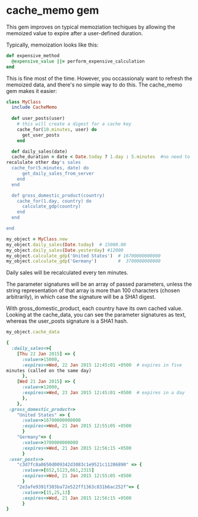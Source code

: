 # cache_memo gem

This gem improves on typical memoziation techiques by allowing the
memoized value to expire after a user-defined duration.

Typically, memoization looks like this:

```ruby
def expensive_method
  @expensive_value ||= perform_expensive_calculation
end
```

This is fine most of the time.  However, you occassionaly want to
refresh the memoized data, and there's no simple way to do this.  The
cache_memo gem makes it easier:

```ruby
class MyClass
  include CacheMemo
 
  def user_posts(user)
    # this will create a digest for a cache key
    cache_for(10.minutes, user) do
      get_user_posts
    end

  def daily_sales(date)
  cache_duration = date < Date.today ? 1.day : 5.minutes  #no need to
recalulate other day's sales
  cache_for(5.minutes, date) do
      get_daily_sales_from_server
    end
  end

  def gross_domestic_product(country)
    cache_for(1.day, country) do
      calculate_gdp(country)
    end
  end

end

```


```ruby
my_object = MyClass.new
my_object.daily_sales(Date.today)  # 15000.00
my_object.daily_sales(Date.yesterday) #12000
my_object.calculate_gdp('United States')  # 16700000000000
my_object.calculate_gdp('Germany')        #  3700000000000

```
Daily sales will be recalculated every ten minutes.

The parameter signatures will be an array of passed parameters, unless
the string representation of that array is more than 100 characters
(chosen arbitrarily), in which case the signature will be a SHA1 digest.

With gross_domestic_product, each country have its own
cached value.  Looking at the cache_data, you can see the parameter
signatures as text, whereas the user_posts signature is a SHA1 hash.


```ruby
my_object.cache_data

{
  :daily_sales=>{
    [Thu 22 Jan 2015] => {
      :value=>15000,
      :expires=>Wed, 22 Jan 2015 12:45:01 -0500  # expires in five
minutes (called on the same day)
      },
    [Wed 21 Jan 2015] => {
      :value=>12000,
      :expires=>Wed, 23 Jan 2015 12:45:01 -0500  # expires in a day
      },
    },
 :gross_domestic_product=>
    "United States" => {
      :value=>16700000000000
      :expires=>Wed, 21 Jan 2015 12:55:05 -0500
      }
    "Germany"=> {
      :value=>3700000000000
      :expires=>Wed, 21 Jan 2015 12:56:15 -0500
      }
 :user_posts=>
    "c3d7fc8a0650d009342d3083c1e9521c11286890" => {
      :value=>[652,5123,661,2315]
      :expires=>Wed, 21 Jan 2015 12:55:05 -0500
      }
    "2e3afe9391f303ba72e522ff1363c831b6ac252f"=> {
      :value=>[15,25,13]
      :expires=>Wed, 21 Jan 2015 12:56:15 -0500
      }
}

```

